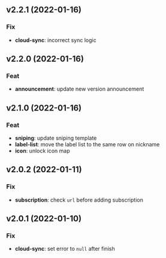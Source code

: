 ## v2.2.1 (2022-01-16)

### Fix

- **cloud-sync**: incorrect sync logic

## v2.2.0 (2022-01-16)

### Feat

- **announcement**: update new version announcement

## v2.1.0 (2022-01-16)

### Feat

- **sniping**: update sniping template
- **label-list**: move the label list to the same row on nickname
- **icon**: unlock icon map

## v2.0.2 (2022-01-11)

### Fix

- **subscription**: check `url` before adding subscription

## v2.0.1 (2022-01-10)

### Fix

- **cloud-sync**: set error to `null` after finish
